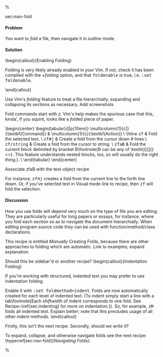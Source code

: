 %

<span class="label">sec:man-fold</span>

<h4>Problem</h4>

You want to <i>fold</i> a file, then navigate it in <i>outline</i> mode.

<h4>Solution</h4>

\begin{callout}{Enabling Folding}

Folding is very likely already enabled in your Vim. If not,
check it has been compiled with the <i>+folding</i> option,
and that <tt>foldenable</tt> is true, i.e. <tt>:set foldenable</tt>.

\end{callout}

Use Vim's <i>folding</i> feature to treat a file hierarchially,
expanding and collapsing its sections as necessary. <span class="todo">Add
screenshots</span>

Fold commands start with <i>z</i>. Vim's help makes the spurious case
that this, kinda', if you squint, looks like a <i>fold</i>ed piece of
paper.

\begin{center}
\begin{tabular}{l|p{10em}}
\multicolumn{1}{c|}{\textbf{Command}}  & \multicolumn{1}{c}{\textbf{Action}} \\ \hline
<tt>zf</tt>        & Fold the selected text.                     \\
<tt>zf\#j</tt>     & Create a fold from the cursor down <i>\#</i> lines.\\
<tt>zf/string</tt> & Create a fold from the cursor to <i>string</i>.  \\
<tt>zfaB</tt>      & Fold the current block delimited by bracket 
B\footnote{B can be any of \textit{()[]\{\}<>}. This feature 
understands nested blocks, too, so will usually do 
the right thing.}.                                        \\
\end{tabular}
\end{center}

<span class="todo">Associate zfaB with the text-object recipe</span>

For instance, <tt>zf4j</tt> creates a fold from the current line to the forth line
down. Or, if you've selected text in Visual mode <span class="todo">link to recipe</span>, then <tt>zf</tt>
will fold the selection.

<h4>Discussion</h4>

How you use folds will depend very much on the type of file you are editing.
They are particularly useful for long papers or essays, for instance, where
you fold each section so as to navigate the document hierarchially. When
editing program source code they can be used with function/method/class
declarations.

This recipe is entitled <i>Manually</i> Creating Folds, because there are other
approaches to folding which are automatic. <span class="todo">Link to examples; expand
explanation</span>. 

<span class="todo">Should this be sidebar'd or another recipe?</span>
\begin{callout}{Indentation Folding}

If you're working with structured, indented text you may prefer to use
indentation folding. 

Enable it with <tt>:set foldmethod=indent</tt>. Folds are now
automatically created for each level of indented text. (To indent simply start
a line with a tab\footnote{Each <i>shiftwidth</i> of indent corresponds to one
fold. See Recipe~\ref{sec:indenting} for more on indentation.}). So, for example, <tt>zM</tt> folds all indented text. <span class="todo">Explain better;
note that this precludes usage of all other indent methods</span>. 
\end{callout}

<span class="todo">Firstly, this isn't the next recipe. Secondly, should we write it?</span>

To expand, collapse, and otherwise navigate folds see the next recipe:
\hyperref[sec:nav-fold]{<i>Navigating Folds}</i>.

%
